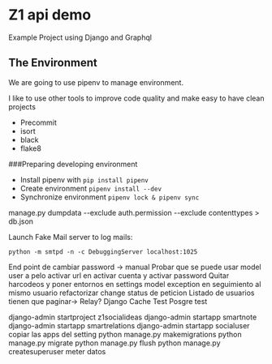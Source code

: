 # Z1 api demo
Example Project using Django and Graphql

## The Environment

We are going to use pipenv to manage environment.

I like to use other tools to improve code quality and make easy to have clean projects
- Precommit
- isort
- black
- flake8


###Preparing developing environment
- Install pipenv with `pip install pipenv`
- Create environment `pipenv install --dev`
- Synchronize environment `pipenv lock & pipenv sync`


manage.py dumpdata --exclude auth.permission --exclude contenttypes > db.json


Launch Fake Mail server to log mails:
```
python -m smtpd -n -c DebuggingServer localhost:1025
```

End point de cambiar password -> manual
Probar que se puede usar model user a pelo
activar url en activar cuenta y activar password
Quitar harcodeos y poner entornos en settings
model exception en seguimiento al mismo usuario
refactorizar change status de peticion
Listado de usuarios tienen que paginar-> Relay?
Django Cache
Test
Posgre test


django-admin startproject z1socialideas
django-admin startapp smartnote
django-admin startapp smartrelations
django-admin startapp socialuser
copiar las apps del setting
python manage.py makemigrations
python manage.py migrate
python manage.py flush
python manage.py createsuperuser
meter datos
